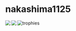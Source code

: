 # nakashima1125
<span>
  <img align="left" src="https://github-readme-stats.vercel.app/api?username=nakashima1125&count_private=true&show_icons=true&include_all_commits=true" />
</span>
<span>
  <img align="left" src="https://github-readme-stats.vercel.app/api/top-langs/?username=nakashima1125&&hide=jupyter%20notebook,tex&langs_count=10&layout=compact&card_width=500"/>
</span>
<p>
  
  ![trophies](https://github-profile-trophy.vercel.app/?username=nakashima1125&column=7&margin-w=8)

<p>
<!--
**nakashima1125/nakashima1125** is a :ピカピカ: _special_ :ピカピカ: repository because its `README.md` (this file) appears on your GitHub profile.
Here are some ideas to get you started:
- :望遠鏡: I’m currently working on ...
- :芽: I’m currently learning ...
- :バニーガールズ: I’m looking to collaborate on ...
- :考え中: I’m looking for help with ...
- :入力中アイコン: Ask me about ...
- :郵便受け: How to reach me: ...
- :スマイル: Pronouns: ...
- :いなずま: Fun fact: ...
-->

